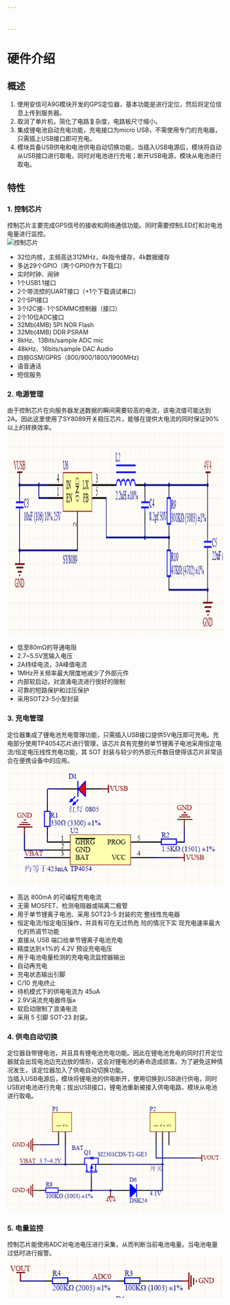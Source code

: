 ```yaml
---


---
```


<h1 id="硬件介绍">硬件介绍</h1>
<h2 id="概述">概述</h2>
<ol>
<li>使用安信可A9G模块开发的GPS定位器，基本功能是进行定位，然后将定位信息上传到服务器。</li>
<li>取消了单片机，简化了电路复杂度，电路板尺寸缩小。</li>
<li>集成锂电池自动充电功能，充电接口为micro USB，不需使用专门的充电器，只需插上USB接口即可充电。</li>
<li>模块具备USB供电和电池供电自动切换功能，当插入USB电源后，模块将自动从USB接口进行取电，同时对电池进行充电；断开USB电源，模块从电池进行取电。</li>
</ol>
<h2 id="特性">特性</h2>
<h3 id="控制芯片">1. 控制芯片</h3>
<p>控制芯片主要完成GPS信号的接收和网络通信功能。同时需要控制LED灯和对电池电量进行监控。<br>
<img src="https://github.com/Ai-Thinker-Open/GPRS_C_SDK/blob/master/doc/assets/A9.png" alt="控制芯片"></p>
<ul>
<li>32位内核，主频高达312MHz，4k指令缓存，4k数据缓存</li>
<li>多达29个GPIO（两个GPIO作为下载口）</li>
<li>实时时钟、闹钟</li>
<li>1个USB1.1接口</li>
<li>2个带流控的UART接口（+1个下载调试串口）</li>
<li>2个SPI接口</li>
<li>3个I2C接-   1个SDMMC控制器（接口）</li>
<li>2个10位ADC接口</li>
<li>32Mb(4MB) SPI NOR Flash</li>
<li>32Mb(4MB) DDR PSRAM</li>
<li>8kHz、13Bits/sample ADC mic</li>
<li>48kHz、16bits/sample DAC Audio</li>
<li>四频GSM/GPRS（800/900/1800/1900MHz)</li>
<li>语音通话</li>
<li>短信服务</li>
</ul>
<h3 id="电源管理">2. 电源管理</h3>
<p>由于控制芯片在向服务器发送数据的瞬间需要较高的电流，该电流值可能达到2A。因此这里使用了SY8089开关稳压芯片，能够在提供大电流的同时保证90%以上的转换效率。<br>
<img src="https://github.com/colourfate/HPL/blob/master/doc/picture/%E7%94%B5%E6%BA%90%E7%AE%A1%E7%90%86.PNG" width="1362" height="478" alt="电源管理" align="center"></p>
<ul>
<li>低至80mΩ的导通电阻</li>
<li>2.7~5.5V宽输入电压</li>
<li>2A持续电流，3A峰值电流</li>
<li>1MHz开关频率最大限度地减少了外部元件</li>
<li>内部软启动，对浪涌电流进行很好的限制</li>
<li>可靠的短路保护和过压保护</li>
<li>采用SOT23-5小型封装</li>
</ul>
<h3 id="充电管理">3. 充电管理</h3>
<p>定位器集成了锂电池充电管理功能，只需插入USB接口提供5V电压即可充电。充电部分使用TP4054芯片进行管理，该芯片具有完整的单节锂离子电池采用恒定电流/恒定电压线性充电功能，其 SOT 封装与较少的外部元件数目使得该芯片非常适合在便携设备中的应用。<br>
<img src="https://github.com/colourfate/HPL/blob/master/doc/picture/%E5%85%85%E7%94%B5%E7%AE%A1%E7%90%86.PNG" alt="充电管理"></p>
<ul>
<li>高达 800mA 的可编程充电电流</li>
<li>无需 MOSFET、检测电阻器或隔离二极管</li>
<li>用于单节锂离子电池、采用 SOT23-5 封装的完 整线性充电器</li>
<li>恒定电流/恒定电压操作，并具有可在无过热危 险的情况下实 现充电速率最大化的热调节功能</li>
<li>直接从 USB 端口给单节锂离子电池充电</li>
<li>精度达到±1%的 4.2V 预设充电电压</li>
<li>用于电池电量检测的充电电流监控器输出</li>
<li>自动再充电</li>
<li>充电状态输出引脚</li>
<li>C/10 充电终止</li>
<li>待机模式下的供电电流为 45uA</li>
<li>2.9V涓流充电器件版ᴀ</li>
<li>软启动限制了浪涌电流</li>
<li>采用 5 引脚 SOT-23 封装。</li>
</ul>
<h3 id="供电自动切换">4. 供电自动切换</h3>
<p>定位器自带锂电池，并且具有锂电池充电功能。因此在锂电池充电的同时打开定位器就会出现电池边充边放的情形，这会对锂电池的寿命造成损害。为了避免这种情况发生，该定位器加入了供电自动切换功能。<br>
当插入USB电源后，模块将锂电池的供电断开，使用切换到USB进行供电，同时USB对电池进行充电；拔出USB接口，锂电池重新被接入供电电路，模块从电池进行取电。<br>
<img src="https://github.com/colourfate/HPL/blob/master/doc/picture/%E7%94%B5%E6%BA%90%E5%88%87%E6%8D%A2.PNG" alt="电源切换"></p>
<h3 id="电量监控">5. 电量监控</h3>
<p>控制芯片能使用ADC对电池电压进行采集，从而判断当前电池电量。当电池电量过低时进行报警。<br>
<img src="https://github.com/colourfate/HPL/blob/master/doc/picture/%E7%94%B5%E9%87%8F%E9%87%87%E9%9B%86.PNG" alt="电量监控"></p>

